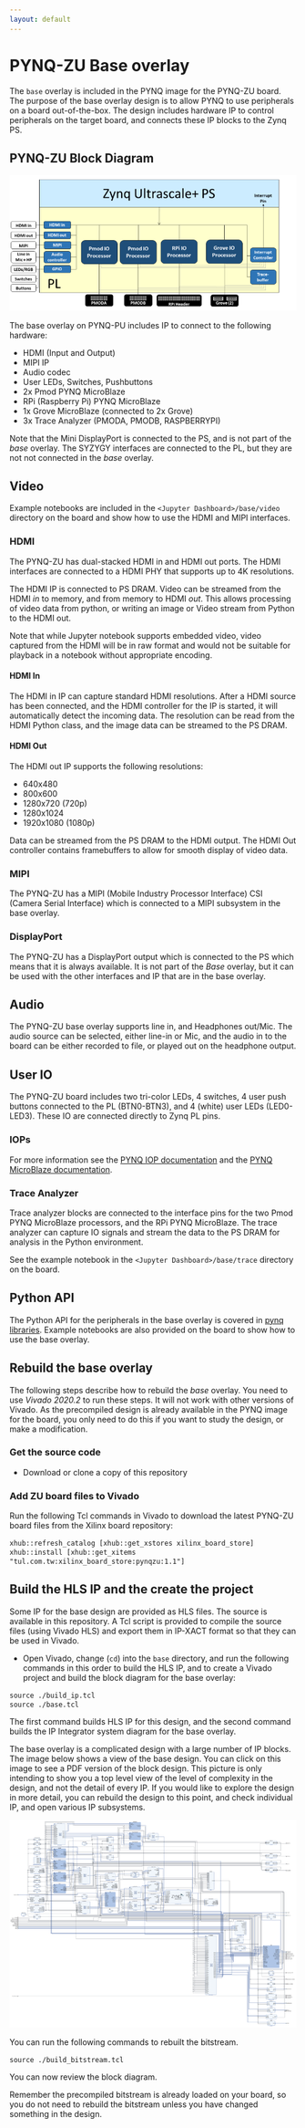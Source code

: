 ```yaml
---
layout: default
---
```


# PYNQ-ZU Base overlay

The `base` overlay is included in the PYNQ image for the PYNQ-ZU board. The purpose of the base overlay design is to allow PYNQ to use peripherals on a
board out-of-the-box. The design includes hardware IP to control peripherals on
the target board, and connects these IP blocks to the Zynq PS. 

## PYNQ-ZU Block Diagram

![](./images/pynq_zu_base_overlay.png)

The base overlay on PYNQ-PU includes IP to connect to the following hardware:

* HDMI (Input and Output)
* MIPI IP 
* Audio codec
* User LEDs, Switches, Pushbuttons
* 2x Pmod PYNQ MicroBlaze
* RPi (Raspberry Pi) PYNQ MicroBlaze
* 1x Grove MicroBlaze (connected to 2x Grove)
* 3x Trace Analyzer (PMODA, PMODB, RASPBERRYPI)

Note that the Mini DisplayPort is connected to the PS, and is not part of the *base* overlay. The SYZYGY interfaces are connected to the PL, but they are not not connected in the *base* overlay. 

## Video 

Example notebooks are included in the `<Jupyter Dashboard>/base/video` directory on the board and show how to use the HDMI and MIPI interfaces. 

### HDMI

The PYNQ-ZU has dual-stacked HDMI in and HDMI out ports. The HDMI interfaces are connected to a HDMI PHY that supports up to 4K resolutions. 

The HDMI IP is connected to PS DRAM. Video can be streamed from the HDMI *in* to memory, and from memory to HDMI *out*. This allows processing of
video data from python, or writing an image or Video stream from Python to the HDMI out.

Note that while Jupyter notebook supports embedded video, video captured from the HDMI will be in raw format and would not be suitable for playback in a notebook without appropriate encoding.

#### HDMI In

The HDMI in IP can capture standard HDMI resolutions. After a HDMI source has
been connected, and the HDMI controller for the IP is started, it will
automatically detect the incoming data. The resolution can be read from the HDMI
Python class, and the image data can be streamed to the PS DRAM.

#### HDMI Out

The HDMI out IP supports the following resolutions:

* 640x480  
* 800x600 
* 1280x720 (720p)
* 1280x1024
* 1920x1080 (1080p)

Data can be streamed from the PS DRAM to the HDMI output. The HDMI Out
controller contains framebuffers to allow for smooth display of video data.

### MIPI

The PYNQ-ZU has a MIPI (Mobile Industry Processor Interface) CSI (Camera Serial Interface) which is connected to a MIPI subsystem in the base overlay. 

### DisplayPort

The PYNQ-ZU has a DisplayPort output which is connected to the PS which means that it is always available. It is not part of the *Base* overlay, but it can be used with the other interfaces and IP that are in the base overlay. 

## Audio

The PYNQ-ZU base overlay supports line in, and Headphones out/Mic. The audio
source can be selected, either line-in or Mic, and the audio in to the board
can be either recorded to file, or played out on the headphone output. 

## User IO

The PYNQ-ZU board includes two tri-color LEDs, 4 switches, 4 user push buttons connected to the PL (BTN0-BTN3), and 4 (white) user LEDs (LED0-LED3). These IO are connected directly to Zynq PL pins. 

### IOPs

For more information see the [PYNQ IOP documentation](https://pynq.readthedocs.io/en/latest/pynq_libraries.html#pynq-iops) and the [PYNQ MicroBlaze documentation](https://pynq.readthedocs.io/en/latest/pynq_libraries.html#pynqmicroblaze).

### Trace Analyzer

Trace analyzer blocks are connected to the interface pins for the two Pmod PYNQ MicroBlaze processors, and the RPi PYNQ MicroBlaze. The trace analyzer can capture IO signals and stream the data to the PS DRAM for analysis in the Python environment.

See the example notebook in the ``<Jupyter Dashboard>/base/trace`` 
directory on the board.

## Python API

The Python API for the peripherals in the base overlay is covered in 
[pynq libraries](https://pynq.readthedocs.io/en/latest/pynq_libraries.html). Example notebooks are also provided on the board to show how to use the base overlay.

## Rebuild the base overlay

The following steps describe how to rebuild the *base* overlay. You need to use *Vivado 2020.2* to run these steps. It will not work with other versions of Vivado. As the precompiled design is already available in the PYNQ image for the board, you only need to do this if you want to study the design, or make a modification.

### Get the source code

* Download or clone a copy of this repository

### Add ZU board files to Vivado

Run the following Tcl commands in Vivado to download the latest PYNQ-ZU board files from the Xilinx board repository:

```console
xhub::refresh_catalog [xhub::get_xstores xilinx_board_store]
xhub::install [xhub::get_xitems "tul.com.tw:xilinx_board_store:pynqzu:1.1"]
```

## Build the HLS IP and the create the project

Some IP for the base design are provided as HLS files. The source is available in this repository. A Tcl script is provided to compile the source files (using Vivado HLS) and export them in IP-XACT format so that they can be used in Vivado.

* Open Vivado, change (`cd`) into the `base` directory, and run the following commands in this order to build the HLS IP, and to create a Vivado project and build the block diagram for the base overlay:

```console
source ./build_ip.tcl
source ./base.tcl
```

The first command builds HLS IP for this design, and the second command builds the IP Integrator system diagram for the base overlay. 

The base overlay is a complicated design with a large number of IP blocks. The image below shows a view of the base design. You can click on this image to see a PDF version of the block design. This picture is only intending to show you a top level view of the level of complexity in the design, and not the detail of every IP. If you would like to explore the design in more detail, you can rebuild the design to this point, and check individual IP, and open various IP subsystems. 

[![](./images/pynqzu_base_t.png)](./pdf/zu_base.pdf)

You can run the following commands to rebuilt the bitstream.
```
source ./build_bitstream.tcl
```

You can now review the block diagram.

Remember the precompiled bitstream is already loaded on your board, so you do not need to rebuild the bitstream unless you have changed something in the design. 